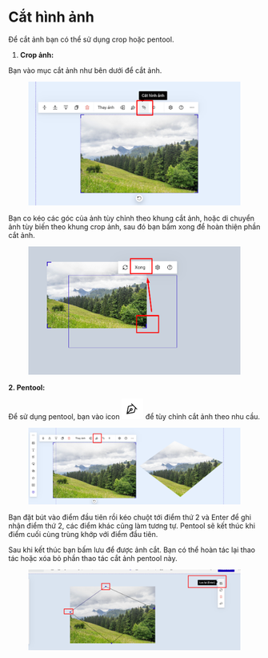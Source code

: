 # Cắt hình ảnh

Để cắt ảnh bạn có thể sử dụng crop hoặc pentool.

1. **Crop ảnh:**

Bạn vào mục cắt ảnh như bên dưới để cắt ảnh.

<figure><img src="../../../.gitbook/assets/cắt ảnh.png" alt=""><figcaption></figcaption></figure>

Bạn co kéo các góc của ảnh tùy chỉnh theo khung cắt ảnh, hoặc di chuyển ảnh tùy biến theo khung crop ảnh, sau đó bạn bấm xong để hoàn thiện phần cắt ảnh.&#x20;

<figure><img src="../../../.gitbook/assets/cắt ảnh1.png" alt=""><figcaption></figcaption></figure>

**2. Pentool:**

Để sử dụng pentool, bạn vào icon ![](../../../.gitbook/assets/pen.png) để tùy chỉnh cắt ảnh theo nhu cầu.

<figure><img src="../../../.gitbook/assets/pentool.png" alt=""><figcaption></figcaption></figure>

Bạn đặt bút vào điểm đầu tiên rồi kéo chuột tới điểm thứ 2 và Enter để ghi nhận điểm thứ 2, các điểm khác cũng làm tương tự. Pentool sẽ kết thúc khi điểm cuối cùng trùng khớp với điểm đầu tiên.&#x20;

Sau khi kết thúc bạn bấm lưu để được ảnh cắt. Bạn có thể hoàn tác lại thao tác hoặc xóa bỏ phần thao tác cắt ảnh pentool này.

<figure><img src="../../../.gitbook/assets/pen tool.png" alt=""><figcaption></figcaption></figure>
